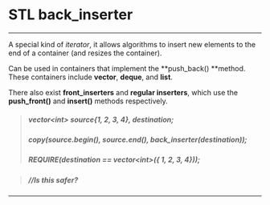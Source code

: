 # STL back\_inserter

---

A special kind of _iterator_, it allows algorithms to insert new elements to the end of a container \(and resizes the container\).

Can be used in containers that implement the **push\_back\(\) **method. These containers include **vector**, **deque**, and **list**.

There also exist **front\_inserters** and **regular inserters**, which use the **push\_front\(\)** and **insert\(\)** methods respectively.

> ##### vector&lt;int&gt; source{1, 2, 3, 4}, destination;
>
> ##### copy\(source.begin\(\), source.end\(\), back\_inserter\(destination\)\);
>
> ##### 
>
> ##### REQUIRE\(destination == vector&lt;int&gt;\({ 1, 2, 3, 4}\)\);

> ##### //Is this safer?

---

